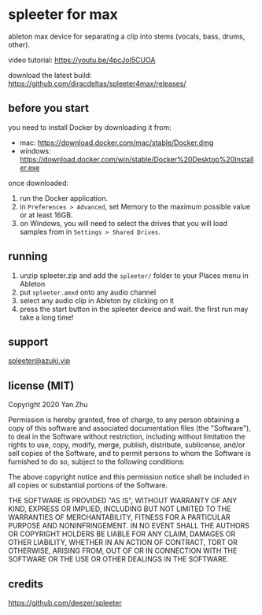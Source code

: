 # spleeter for max

ableton max device for separating a clip into stems (vocals, bass, drums, other).

video tutorial: https://youtu.be/4pcJoI5CUOA

download the latest build: https://github.com/diracdeltas/spleeter4max/releases/

## before you start

you need to install Docker by downloading it from:

* mac: https://download.docker.com/mac/stable/Docker.dmg
* windows: https://download.docker.com/win/stable/Docker%20Desktop%20Installer.exe

once downloaded:

1. run the Docker application.
2. in `Preferences > Advanced`, set Memory to the maximum possible value or at least 16GB.
3. on Windows, you will need to select the drives that you will load samples
   from in `Settings > Shared Drives`.

## running

1. unzip spleeter.zip and add the `spleeter/` folder to your Places menu in Ableton
2. put `spleeter.amxd` onto any audio channel
3. select any audio clip in Ableton by clicking on it
4. press the start button in the spleeter device and wait. the first run may take a long time!

## support

spleeter@azuki.vip

## license (MIT)

Copyright 2020 Yan Zhu

Permission is hereby granted, free of charge, to any person obtaining a copy of
this software and associated documentation files (the "Software"), to deal in
the Software without restriction, including without limitation the rights to
use, copy, modify, merge, publish, distribute, sublicense, and/or sell copies
of the Software, and to permit persons to whom the Software is furnished to do
so, subject to the following conditions:

The above copyright notice and this permission notice shall be included in all
copies or substantial portions of the Software.

THE SOFTWARE IS PROVIDED "AS IS", WITHOUT WARRANTY OF ANY KIND, EXPRESS OR
IMPLIED, INCLUDING BUT NOT LIMITED TO THE WARRANTIES OF MERCHANTABILITY,
FITNESS FOR A PARTICULAR PURPOSE AND NONINFRINGEMENT. IN NO EVENT SHALL THE
AUTHORS OR COPYRIGHT HOLDERS BE LIABLE FOR ANY CLAIM, DAMAGES OR OTHER
LIABILITY, WHETHER IN AN ACTION OF CONTRACT, TORT OR OTHERWISE, ARISING FROM,
OUT OF OR IN CONNECTION WITH THE SOFTWARE OR THE USE OR OTHER DEALINGS IN THE
SOFTWARE.

## credits

https://github.com/deezer/spleeter

